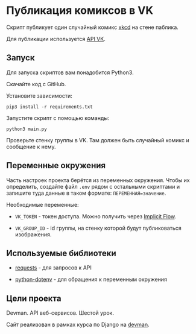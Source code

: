 # Публикация комиксов в VK

Скрипт публикует один случайный комикс [xkcd](https://xkcd.com/) на стене паблика.

Для публикации используется [API VK](https://vk.com/dev/api_requests).


## Запуск

Для запуска скриптов вам понадобится Python3.

Скачайте код с GitHub.

Установите зависимости:

`pip3 install -r requirements.txt`

Запустите скрипт с помощью команды:

`python3 main.py`

Проверьте стенку группы в VK. Там должен быть случайный комикс и сообщение к нему.


## Переменные окружения

Часть настроек проекта берётся из переменных окружения. Чтобы их определить, создайте файл `.env` рядом с остальными
скриптами и запишите туда данные в таком формате: `ПЕРЕМЕННАЯ=значение`.

Необходимые переменные:
- `VK_TOKEN` - токен доступа. Можно получить через [Implicit Flow](https://vk.com/dev/implicit_flow_user).

- `VK_GROUP_ID` - id группы, на стенку которой будут публиковаться изображения.


## Используемые библиотеки

* [requests](https://pypi.org/project/requests/) - для запросов к API

* [python-dotenv](https://pypi.org/project/python-dotenv/) - для обращения к переменным окружения


## Цели проекта

Devman. API веб-сервисов. Шестой урок.

Сайт реализован в рамках курса по Django на [devman](https://dvmn.org/modules/).
